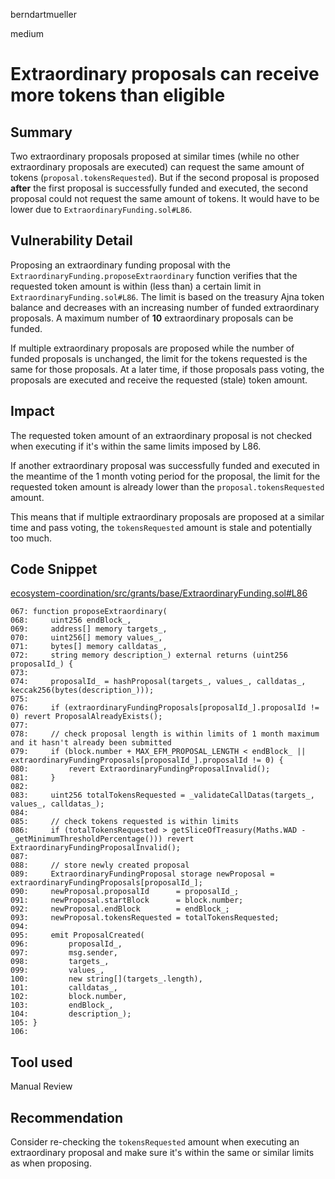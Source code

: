 berndartmueller

medium

# Extraordinary proposals can receive more tokens than eligible

## Summary

Two extraordinary proposals proposed at similar times (while no other extraordinary proposals are executed) can request the same amount of tokens (`proposal.tokensRequested`). But if the second proposal is proposed **after** the first proposal is successfully funded and executed, the second proposal could not request the same amount of tokens. It would have to be lower due to `ExtraordinaryFunding.sol#L86`.

## Vulnerability Detail

Proposing an extraordinary funding proposal with the `ExtraordinaryFunding.proposeExtraordinary` function verifies that the requested token amount is within (less than) a certain limit in `ExtraordinaryFunding.sol#L86`. The limit is based on the treasury Ajna token balance and decreases with an increasing number of funded extraordinary proposals. A maximum number of **10** extraordinary proposals can be funded.

If multiple extraordinary proposals are proposed while the number of funded proposals is unchanged, the limit for the tokens requested is the same for those proposals. At a later time, if those proposals pass voting, the proposals are executed and receive the requested (stale) token amount.

## Impact

The requested token amount of an extraordinary proposal is not checked when executing if it's within the same limits imposed by L86.

If another extraordinary proposal was successfully funded and executed in the meantime of the 1 month voting period for the proposal, the limit for the requested token amount is already lower than the `proposal.tokensRequested` amount.

This means that if multiple extraordinary proposals are proposed at a similar time and pass voting, the `tokensRequested` amount is stale and potentially too much.

## Code Snippet

[ecosystem-coordination/src/grants/base/ExtraordinaryFunding.sol#L86](https://github.com/sherlock-audit/2023-01-ajna/blob/main/ecosystem-coordination/src/grants/base/ExtraordinaryFunding.sol#L86)

```solidity
067: function proposeExtraordinary(
068:     uint256 endBlock_,
069:     address[] memory targets_,
070:     uint256[] memory values_,
071:     bytes[] memory calldatas_,
072:     string memory description_) external returns (uint256 proposalId_) {
073:
074:     proposalId_ = hashProposal(targets_, values_, calldatas_, keccak256(bytes(description_)));
075:
076:     if (extraordinaryFundingProposals[proposalId_].proposalId != 0) revert ProposalAlreadyExists();
077:
078:     // check proposal length is within limits of 1 month maximum and it hasn't already been submitted
079:     if (block.number + MAX_EFM_PROPOSAL_LENGTH < endBlock_ || extraordinaryFundingProposals[proposalId_].proposalId != 0) {
080:         revert ExtraordinaryFundingProposalInvalid();
081:     }
082:
083:     uint256 totalTokensRequested = _validateCallDatas(targets_, values_, calldatas_);
084:
085:     // check tokens requested is within limits
086:     if (totalTokensRequested > getSliceOfTreasury(Maths.WAD - _getMinimumThresholdPercentage())) revert ExtraordinaryFundingProposalInvalid();
087:
088:     // store newly created proposal
089:     ExtraordinaryFundingProposal storage newProposal = extraordinaryFundingProposals[proposalId_];
090:     newProposal.proposalId      = proposalId_;
091:     newProposal.startBlock      = block.number;
092:     newProposal.endBlock        = endBlock_;
093:     newProposal.tokensRequested = totalTokensRequested;
094:
095:     emit ProposalCreated(
096:         proposalId_,
097:         msg.sender,
098:         targets_,
099:         values_,
100:         new string[](targets_.length),
101:         calldatas_,
102:         block.number,
103:         endBlock_,
104:         description_);
105: }
106:
```

## Tool used

Manual Review

## Recommendation

Consider re-checking the `tokensRequested` amount when executing an extraordinary proposal and make sure it's within the same or similar limits as when proposing.
